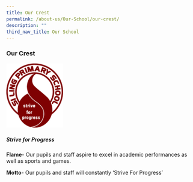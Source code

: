 ```yaml
---
title: Our Crest
permalink: /about-us/Our-School/our-crest/
description: ""
third_nav_title: Our School
---
```

### Our Crest

<img src="/images/crest.png" 
     style="width:30%">
##### **Strive for Progress**

**Flame**\- Our pupils and staff aspire to excel in academic performances as well as sports and games.

**Motto**\- Our pupils and staff will constantly ‘Strive For Progress’